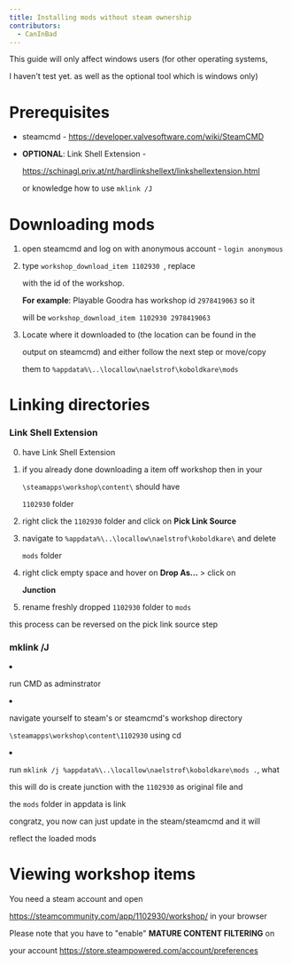 ```yaml
---
title: Installing mods without steam ownership
contributors:
  - CanInBad
---
```


This guide will only affect windows users (for other operating systems,
I haven't test yet. as well as the optional tool which is windows only)

# Prerequisites

- steamcmd - <https://developer.valvesoftware.com/wiki/SteamCMD>
- **OPTIONAL**: Link Shell Extension -
  <https://schinagl.priv.at/nt/hardlinkshellext/linkshellextension.html>  
  or knowledge how to use `mklink /J`

# Downloading mods

1.  open steamcmd and log on with anonymous account - `login anonymous`
2.  type `workshop_download_item 1102930 `<workshopid>, replace
    <workshopid> with the id of the workshop.  
    **For example**: Playable Goodra has workshop id `2978419063` so it
    will be `workshop_download_item 1102930 2978419063`
3.  Locate where it downloaded to (the location can be found in the
    output on steamcmd) and either follow the next step or move/copy
    them to `%appdata%\..\locallow\naelstrof\koboldkare\mods`

# Linking directories

### Link Shell Extension

0.  have Link Shell Extension
1.  if you already done downloading a item off workshop then in your
    <steamcmd-directoryhere>`\steamapps\workshop\content\` should have
    `1102930` folder
2.  right click the `1102930` folder and click on **Pick Link Source**
3.  navigate to `%appdata%\..\locallow\naelstrof\koboldkare\` and delete
    `mods` folder
4.  right click empty space and hover on **Drop As...** \> click on
    **Junction**
5.  rename freshly dropped `1102930` folder to `mods`

this process can be reversed on the pick link source step

### mklink /J

<li>

run CMD as adminstrator

</li>

<li>

navigate yourself to steam's or steamcmd's workshop directory
<steamcmd-directoryhere>`\steamapps\workshop\content\1102930` using cd

<li>

run `mklink /j %appdata%\..\locallow\naelstrof\koboldkare\mods .`, what
this will do is create junction with the `1102930` as original file and
the `mods` folder in appdata is link

</li>

</ol>

congratz, you now can just update in the steam/steamcmd and it will
reflect the loaded mods

# Viewing workshop items

You need a steam account and open
<https://steamcommunity.com/app/1102930/workshop/> in your browser  
Please note that you have to "enable" **MATURE CONTENT FILTERING** on
your account <https://store.steampowered.com/account/preferences>
